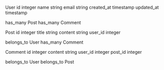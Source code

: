 User
id integer
name string
email string
created_at timestamp
updated_at timestamp

has_many Post
has_many Comment

Post
id integer
title string
content string
user_id integer

belongs_to User
has_many Comment

Comment
id integer
content string
user_id integer
post_id integer

belongs_to User
belongs_to Post
